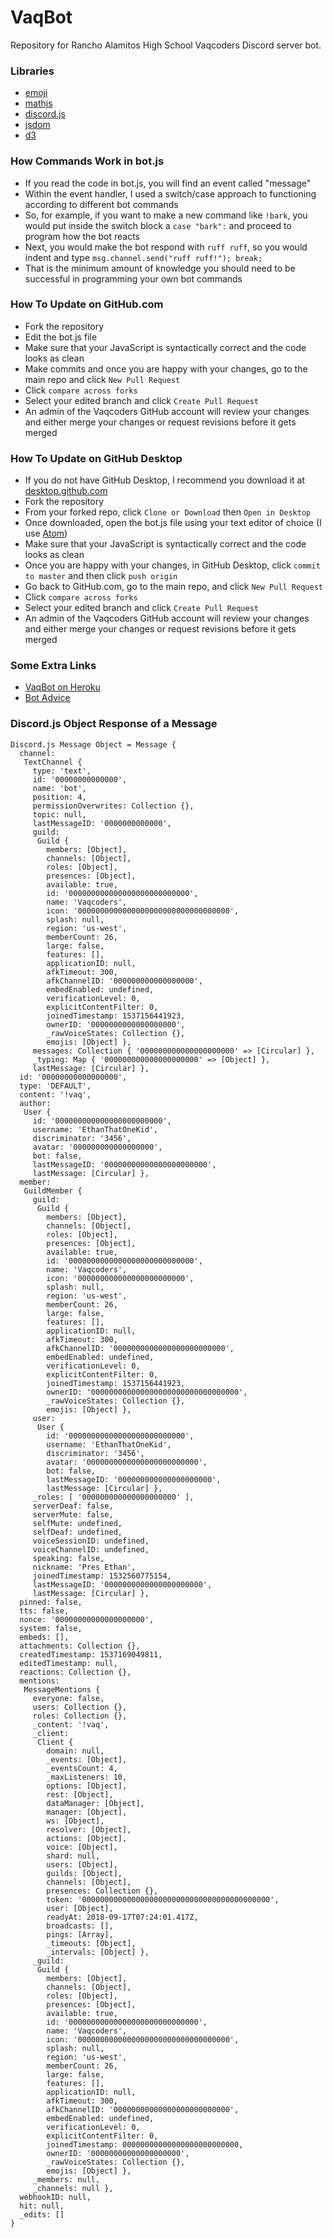 # VaqBot
Repository for Rancho Alamitos High School Vaqcoders Discord server bot.

### Libraries
* [emoji](https://github.com/amio/emoji.json)
* [mathjs](https://github.com/josdejong/mathjs)
* [discord.js](https://discord.js.org/#/docs/main/stable/general/welcome)
* [jsdom](https://github.com/jsdom/jsdom)
* [d3](https://github.com/d3-node/d3-node)

### How Commands Work in bot.js
* If you read the code in bot.js, you will find an event called "message"
* Within the event handler, I used a switch/case approach to functioning according to different bot commands
* So, for example, if you want to make a new command like `!bark`, you would put inside the switch block a `case "bark":` and proceed to program how the bot reacts
* Next, you would make the bot respond with `ruff ruff`, so you would indent and type `msg.channel.send("ruff ruff!"); break;`
* That is the minimum amount of knowledge you should need to be successful in programming your own bot commands

### How To Update on GitHub.com
* Fork the repository
* Edit the bot.js file
* Make sure that your JavaScript is syntactically correct and the code looks as clean
* Make commits and once you are happy with your changes, go to the main repo and click `New Pull Request`
* Click `compare across forks`
* Select your edited branch and click `Create Pull Request`
* An admin of the Vaqcoders GitHub account will review your changes and either merge your changes or request revisions before it gets merged

### How To Update on GitHub Desktop
* If you do not have GitHub Desktop, I recommend you download it at [desktop.github.com](https://desktop.github.com/)
* Fork the repository
* From your forked repo, click `Clone or Download` then `Open in Desktop`
* Once downloaded, open the bot.js file using your text editor of choice (I use [Atom](https://atom.io/))
* Make sure that your JavaScript is syntactically correct and the code looks as clean
* Once you are happy with your changes, in GitHub Desktop, click `commit to master` and then click `push origin`
* Go back to GitHub.com, go to the main repo, and click `New Pull Request`
* Click `compare across forks`
* Select your edited branch and click `Create Pull Request`
* An admin of the Vaqcoders GitHub account will review your changes and either merge your changes or request revisions before it gets merged

### Some Extra Links
* [VaqBot on Heroku](https://dashboard.heroku.com/apps/vaqbot/)
* [Bot Advice](https://gist.github.com/missingbinaries/b1e6ed00c25b393116f4d364c9359aac)

### Discord.js Object Response of a Message
```
Discord.js Message Object = Message {
  channel:
   TextChannel {
     type: 'text',
     id: '00000000000000',
     name: 'bot',
     position: 4,
     permissionOverwrites: Collection {},
     topic: null,
     lastMessageID: '0000000000000',
     guild:
      Guild {
        members: [Object],
        channels: [Object],
        roles: [Object],
        presences: [Object],
        available: true,
        id: '000000000000000000000000000',
        name: 'Vaqcoders',
        icon: '0000000000000000000000000000000000',
        splash: null,
        region: 'us-west',
        memberCount: 26,
        large: false,
        features: [],
        applicationID: null,
        afkTimeout: 300,
        afkChannelID: '000000000000000000',
        embedEnabled: undefined,
        verificationLevel: 0,
        explicitContentFilter: 0,
        joinedTimestamp: 1537156441923,
        ownerID: '0000000000000000000',
        _rawVoiceStates: Collection {},
        emojis: [Object] },
     messages: Collection { '000000000000000000000' => [Circular] },
     _typing: Map { '000000000000000000000' => [Object] },
     lastMessage: [Circular] },
  id: '00000000000000000',
  type: 'DEFAULT',
  content: '!vaq',
  author:
   User {
     id: '000000000000000000000000',
     username: 'EthanThatOneKid',
     discriminator: '3456',
     avatar: '000000000000000000',
     bot: false,
     lastMessageID: '00000000000000000000000',
     lastMessage: [Circular] },
  member:
   GuildMember {
     guild:
      Guild {
        members: [Object],
        channels: [Object],
        roles: [Object],
        presences: [Object],
        available: true,
        id: '0000000000000000000000000000',
        name: 'Vaqcoders',
        icon: '000000000000000000000000',
        splash: null,
        region: 'us-west',
        memberCount: 26,
        large: false,
        features: [],
        applicationID: null,
        afkTimeout: 300,
        afkChannelID: '0000000000000000000000000',
        embedEnabled: undefined,
        verificationLevel: 0,
        explicitContentFilter: 0,
        joinedTimestamp: 1537156441923,
        ownerID: '000000000000000000000000000000000',
        _rawVoiceStates: Collection {},
        emojis: [Object] },
     user:
      User {
        id: '00000000000000000000000000',
        username: 'EthanThatOneKid',
        discriminator: '3456',
        avatar: '0000000000000000000000000',
        bot: false,
        lastMessageID: '000000000000000000000',
        lastMessage: [Circular] },
     _roles: [ '000000000000000000000' ],
     serverDeaf: false,
     serverMute: false,
     selfMute: undefined,
     selfDeaf: undefined,
     voiceSessionID: undefined,
     voiceChannelID: undefined,
     speaking: false,
     nickname: 'Pres Ethan',
     joinedTimestamp: 1532560775154,
     lastMessageID: '0000000000000000000000',
     lastMessage: [Circular] },
  pinned: false,
  tts: false,
  nonce: '00000000000000000000',
  system: false,
  embeds: [],
  attachments: Collection {},
  createdTimestamp: 1537169049811,
  editedTimestamp: null,
  reactions: Collection {},
  mentions:
   MessageMentions {
     everyone: false,
     users: Collection {},
     roles: Collection {},
     _content: '!vaq',
     _client:
      Client {
        domain: null,
        _events: [Object],
        _eventsCount: 4,
        _maxListeners: 10,
        options: [Object],
        rest: [Object],
        dataManager: [Object],
        manager: [Object],
        ws: [Object],
        resolver: [Object],
        actions: [Object],
        voice: [Object],
        shard: null,
        users: [Object],
        guilds: [Object],
        channels: [Object],
        presences: Collection {},
        token: '000000000000000000000000000000000000000000',
        user: [Object],
        readyAt: 2018-09-17T07:24:01.417Z,
        broadcasts: [],
        pings: [Array],
        _timeouts: [Object],
        _intervals: [Object] },
     _guild:
      Guild {
        members: [Object],
        channels: [Object],
        roles: [Object],
        presences: [Object],
        available: true,
        id: '00000000000000000000000000000',
        name: 'Vaqcoders',
        icon: '0000000000000000000000000000000000',
        splash: null,
        region: 'us-west',
        memberCount: 26,
        large: false,
        features: [],
        applicationID: null,
        afkTimeout: 300,
        afkChannelID: '00000000000000000000000000',
        embedEnabled: undefined,
        verificationLevel: 0,
        explicitContentFilter: 0,
        joinedTimestamp: 00000000000000000000000000,
        ownerID: '00000000000000000000',
        _rawVoiceStates: Collection {},
        emojis: [Object] },
     _members: null,
     _channels: null },
  webhookID: null,
  hit: null,
  _edits: []
}
```
